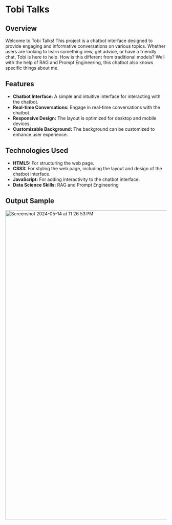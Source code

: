 
 
# Tobi Talks

## Overview

Welcome to Tobi Talks! This project is a chatbot interface designed to provide engaging and informative conversations on various topics. Whether users are looking to learn something new, get advice, or have a friendly chat, Tobi is here to help. How is this different from traditional models? Well with the help of RAG and Prompt Engineering, this chatbot also knows specific things about me.

## Features

- **Chatbot Interface:** A simple and intuitive interface for interacting with the chatbot.
- **Real-time Conversations:** Engage in real-time conversations with the chatbot.
- **Responsive Design:** The layout is optimized for desktop and mobile devices.
- **Customizable Background:** The background can be customized to enhance user experience.

## Technologies Used

- **HTML5:** For structuring the web page.
- **CSS3:** For styling the web page, including the layout and design of the chatbot interface.
- **JavaScript:** For adding interactivity to the chatbot interface.
- **Data Science Skills:** RAG and Prompt Engineering

## Output Sample
<img width="965" alt="Screenshot 2024-05-14 at 11 26 53 PM" src="https://github.com/TobiAkinwale1/webdesign/assets/133909667/0bf5ff04-2c03-4a31-a8a9-c3dc9f8c80cd">


